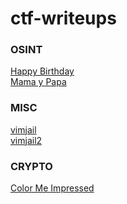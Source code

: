 # ctf-writeups


### OSINT
[Happy Birthday](deadface-HappyBirthday.md) \
[Mama y Papa](deadface-Mama_Y_Papa.md)

### MISC
[vimjail](lakeCTF-vimjail.md) \
[vimjail2](lakeCTF-vimjail2.md) 

### CRYPTO
[Color Me Impressed](deadface-color_me_impressed.md)
